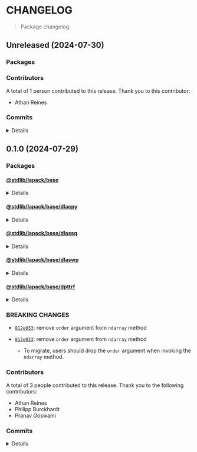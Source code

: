 # CHANGELOG

> Package changelog.

<section class="release" id="unreleased">

## Unreleased (2024-07-30)

<section class="packages">

### Packages

</section>

<!-- /.packages -->

<section class="contributors">

### Contributors

A total of 1 person contributed to this release. Thank you to this contributor:

-   Athan Reines

</section>

<!-- /.contributors -->

<section class="commits">

### Commits

<details>

-   [`c832f7e`](https://github.com/stdlib-js/stdlib/commit/c832f7e4303d3c12421e10e06b6c1136ff12fca3) - **docs:** update namespace table of contents [(#2698)](https://github.com/stdlib-js/stdlib/pull/2698) _(by stdlib-bot, Athan Reines)_

</details>

</section>

<!-- /.commits -->

</section>

<!-- /.release -->

## 0.1.0 (2024-07-29)

<section class="packages">

### Packages

<section class="package" id="lapack-base-v0.1.0">

#### [@stdlib/lapack/base](https://github.com/stdlib-js/stdlib/tree/develop/lib/node_modules/%40stdlib/lapack/base)

<details>

<section class="features">

##### Features

-   [`82d3d97`](https://github.com/stdlib-js/stdlib/commit/82d3d97793a601775bf76dfcac3a5e1c0748af44) - update namespace TypeScript declarations [(#2697)](https://github.com/stdlib-js/stdlib/pull/2697)
-   [`fbfb30f`](https://github.com/stdlib-js/stdlib/commit/fbfb30f07c232a40946da12ba5d461b713d096f3) - add `dlassq` to namespace
-   [`5f94431`](https://github.com/stdlib-js/stdlib/commit/5f94431c127c93408f96c48a992085738c3b780f) - update namespace TypeScript declarations [(#2690)](https://github.com/stdlib-js/stdlib/pull/2690)
-   [`7d399c6`](https://github.com/stdlib-js/stdlib/commit/7d399c672b81b82818a91f4f4bb2ca505481cf5a) - add `dpttrf` to namespace
-   [`c325e6a`](https://github.com/stdlib-js/stdlib/commit/c325e6ae798f7f103a3c375b045b39edde818958) - add `dlacpy` to namespace
-   [`6e4b9eb`](https://github.com/stdlib-js/stdlib/commit/6e4b9ebc31d9629446019e37e31bfe9b180b675c) - update namespace TypeScript declarations [(#2681)](https://github.com/stdlib-js/stdlib/pull/2681)
-   [`86ce889`](https://github.com/stdlib-js/stdlib/commit/86ce8890194313ebee3f047d19ea4d0f24d87c3d) - update namespace TypeScript declarations [(#2591)](https://github.com/stdlib-js/stdlib/pull/2591)
-   [`429f55b`](https://github.com/stdlib-js/stdlib/commit/429f55b9db74ca8b92c02636c360819a93c0189f) - add `lapack/base` namespace

</section>

<!-- /.features -->

</details>

</section>

<!-- /.package -->

<section class="package" id="lapack-base-dlacpy-v0.1.0">

#### [@stdlib/lapack/base/dlacpy](https://github.com/stdlib-js/stdlib/tree/develop/lib/node_modules/%40stdlib/lapack/base/dlacpy)

<details>

<section class="features">

##### Features

-   [`6953aae`](https://github.com/stdlib-js/stdlib/commit/6953aae41e500330c26a43137b417d523ffdaaeb) - add `lapack/base/dlacpy` [(#2548)](https://github.com/stdlib-js/stdlib/pull/2548)

</section>

<!-- /.features -->

</details>

</section>

<!-- /.package -->

<section class="package" id="lapack-base-dlassq-v0.1.0">

#### [@stdlib/lapack/base/dlassq](https://github.com/stdlib-js/stdlib/tree/develop/lib/node_modules/%40stdlib/lapack/base/dlassq)

<details>

<section class="features">

##### Features

-   [`8c74427`](https://github.com/stdlib-js/stdlib/commit/8c744275aab38f442c551777ce376b2a89a4be6c) - add `lapack/base/dlassq` [(#2668)](https://github.com/stdlib-js/stdlib/pull/2668)

</section>

<!-- /.features -->

</details>

</section>

<!-- /.package -->

<section class="package" id="lapack-base-dlaswp-v0.1.0">

#### [@stdlib/lapack/base/dlaswp](https://github.com/stdlib-js/stdlib/tree/develop/lib/node_modules/%40stdlib/lapack/base/dlaswp)

<details>

<section class="features">

##### Features

-   [`812e033`](https://github.com/stdlib-js/stdlib/commit/812e0334a74ea13f3e0bf0e3ed3453c1933f8d43) - remove `order` argument from `ndarray` method
-   [`f2dfdb3`](https://github.com/stdlib-js/stdlib/commit/f2dfdb389aadc142ce36367e92e5492b082eef0a) - add `lapack/base/dlaswp` [(#2483)](https://github.com/stdlib-js/stdlib/pull/2483)

</section>

<!-- /.features -->

<section class="breaking-changes">

##### BREAKING CHANGES

-   [`812e033`](https://github.com/stdlib-js/stdlib/commit/812e0334a74ea13f3e0bf0e3ed3453c1933f8d43): remove `order` argument from `ndarray` method
-   [`812e033`](https://github.com/stdlib-js/stdlib/commit/812e0334a74ea13f3e0bf0e3ed3453c1933f8d43): remove `order` argument from `ndarray` method 

    -   To migrate, users should drop the `order` argument when invoking
    the `ndarray` method.

</section>

<!-- /.breaking-changes -->

</details>

</section>

<!-- /.package -->

<section class="package" id="lapack-base-dpttrf-v0.1.0">

#### [@stdlib/lapack/base/dpttrf](https://github.com/stdlib-js/stdlib/tree/develop/lib/node_modules/%40stdlib/lapack/base/dpttrf)

<details>

<section class="features">

##### Features

-   [`0630400`](https://github.com/stdlib-js/stdlib/commit/0630400bbf2b87197035c768e37a9ec6430db6b8) - add `lapack/base/dpttrf` [(#2578)](https://github.com/stdlib-js/stdlib/pull/2578)

</section>

<!-- /.features -->

</details>

</section>

<!-- /.package -->

</section>

<!-- /.packages -->

<section class="breaking-changes">

### BREAKING CHANGES

-   [`812e033`](https://github.com/stdlib-js/stdlib/commit/812e0334a74ea13f3e0bf0e3ed3453c1933f8d43): remove `order` argument from `ndarray` method
-   [`812e033`](https://github.com/stdlib-js/stdlib/commit/812e0334a74ea13f3e0bf0e3ed3453c1933f8d43): remove `order` argument from `ndarray` method 

    -   To migrate, users should drop the `order` argument when invoking
    the `ndarray` method.

</section>

<!-- /.breaking-changes -->

<section class="contributors">

### Contributors

A total of 3 people contributed to this release. Thank you to the following contributors:

-   Athan Reines
-   Philipp Burckhardt
-   Pranav Goswami

</section>

<!-- /.contributors -->

<section class="commits">

### Commits

<details>

-   [`82d3d97`](https://github.com/stdlib-js/stdlib/commit/82d3d97793a601775bf76dfcac3a5e1c0748af44) - **feat:** update namespace TypeScript declarations [(#2697)](https://github.com/stdlib-js/stdlib/pull/2697) _(by stdlib-bot, Athan Reines)_
-   [`4569092`](https://github.com/stdlib-js/stdlib/commit/4569092bbdf8eaed25eb429f4f51a77ab24947dc) - **docs:** update namespace table of contents [(#2692)](https://github.com/stdlib-js/stdlib/pull/2692) _(by stdlib-bot, Philipp Burckhardt)_
-   [`fbfb30f`](https://github.com/stdlib-js/stdlib/commit/fbfb30f07c232a40946da12ba5d461b713d096f3) - **feat:** add `dlassq` to namespace _(by Athan Reines)_
-   [`8c74427`](https://github.com/stdlib-js/stdlib/commit/8c744275aab38f442c551777ce376b2a89a4be6c) - **feat:** add `lapack/base/dlassq` [(#2668)](https://github.com/stdlib-js/stdlib/pull/2668) _(by Pranav Goswami, Athan Reines)_
-   [`e67b649`](https://github.com/stdlib-js/stdlib/commit/e67b6490ac632a30e2dac27b33d078230181cc6f) - **docs:** update namespace table of contents [(#2691)](https://github.com/stdlib-js/stdlib/pull/2691) _(by stdlib-bot, Athan Reines)_
-   [`5f94431`](https://github.com/stdlib-js/stdlib/commit/5f94431c127c93408f96c48a992085738c3b780f) - **feat:** update namespace TypeScript declarations [(#2690)](https://github.com/stdlib-js/stdlib/pull/2690) _(by stdlib-bot, Athan Reines)_
-   [`7d399c6`](https://github.com/stdlib-js/stdlib/commit/7d399c672b81b82818a91f4f4bb2ca505481cf5a) - **feat:** add `dpttrf` to namespace _(by Athan Reines)_
-   [`0630400`](https://github.com/stdlib-js/stdlib/commit/0630400bbf2b87197035c768e37a9ec6430db6b8) - **feat:** add `lapack/base/dpttrf` [(#2578)](https://github.com/stdlib-js/stdlib/pull/2578) _(by Pranav Goswami, Athan Reines)_
-   [`c325e6a`](https://github.com/stdlib-js/stdlib/commit/c325e6ae798f7f103a3c375b045b39edde818958) - **feat:** add `dlacpy` to namespace _(by Athan Reines)_
-   [`6953aae`](https://github.com/stdlib-js/stdlib/commit/6953aae41e500330c26a43137b417d523ffdaaeb) - **feat:** add `lapack/base/dlacpy` [(#2548)](https://github.com/stdlib-js/stdlib/pull/2548) _(by Pranav Goswami, Athan Reines)_
-   [`04b258f`](https://github.com/stdlib-js/stdlib/commit/04b258f50b436e95832b6d6d4d892cee5aa36ed3) - **docs:** update definition _(by Athan Reines)_
-   [`d61d3f5`](https://github.com/stdlib-js/stdlib/commit/d61d3f5ad8faab321a3ac0159f9b04f6aca4a2bd) - **docs:** fix comments _(by Athan Reines)_
-   [`6e4b9eb`](https://github.com/stdlib-js/stdlib/commit/6e4b9ebc31d9629446019e37e31bfe9b180b675c) - **feat:** update namespace TypeScript declarations [(#2681)](https://github.com/stdlib-js/stdlib/pull/2681) _(by stdlib-bot, Philipp Burckhardt)_
-   [`812e033`](https://github.com/stdlib-js/stdlib/commit/812e0334a74ea13f3e0bf0e3ed3453c1933f8d43) - **feat:** remove `order` argument from `ndarray` method _(by Athan Reines)_
-   [`86ce889`](https://github.com/stdlib-js/stdlib/commit/86ce8890194313ebee3f047d19ea4d0f24d87c3d) - **feat:** update namespace TypeScript declarations [(#2591)](https://github.com/stdlib-js/stdlib/pull/2591) _(by stdlib-bot, Athan Reines)_
-   [`c067b6c`](https://github.com/stdlib-js/stdlib/commit/c067b6c990c99b8f4cf315b5378af8574098962b) - **docs:** update namespace table of contents [(#2576)](https://github.com/stdlib-js/stdlib/pull/2576) _(by stdlib-bot, Philipp Burckhardt)_
-   [`429f55b`](https://github.com/stdlib-js/stdlib/commit/429f55b9db74ca8b92c02636c360819a93c0189f) - **feat:** add `lapack/base` namespace _(by Athan Reines)_
-   [`f2dfdb3`](https://github.com/stdlib-js/stdlib/commit/f2dfdb389aadc142ce36367e92e5492b082eef0a) - **feat:** add `lapack/base/dlaswp` [(#2483)](https://github.com/stdlib-js/stdlib/pull/2483) _(by Pranav Goswami, Athan Reines)_

</details>

</section>

<!-- /.commits -->


